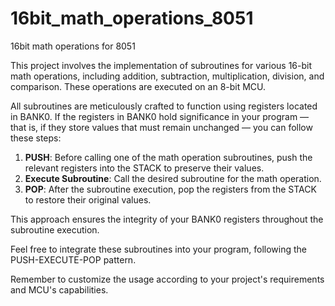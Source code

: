 # 16bit_math_operations_8051
16bit math operations for 8051

This project involves the implementation of subroutines for various 16-bit math operations, including addition, subtraction, multiplication, division, and comparison. These operations are executed on an 8-bit MCU.

All subroutines are meticulously crafted to function using registers located in BANK0. If the registers in BANK0 hold significance in your program — that is, if they store values that must remain unchanged — you can follow these steps:

1. **PUSH**: Before calling one of the math operation subroutines, push the relevant registers into the STACK to preserve their values.
2. **Execute Subroutine**: Call the desired subroutine for the math operation.
3. **POP**: After the subroutine execution, pop the registers from the STACK to restore their original values.

This approach ensures the integrity of your BANK0 registers throughout the subroutine execution.

Feel free to integrate these subroutines into your program, following the PUSH-EXECUTE-POP pattern.

Remember to customize the usage according to your project's requirements and MCU's capabilities.

<!-- If you have any code examples, images, or diagrams related to this, consider adding them to provide visual aid. -->

